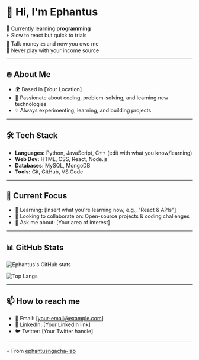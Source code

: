 # 👋 Hi, I'm Ephantus  

🌱 Currently learning **programming**  
⚡ Slow to react but quick to trials  
💸 Talk money 💵 and now you owe me  
🚀 Never play with your income source  

---

## 🔥 About Me
- 🌍 Based in [Your Location]  
- 🎯 Passionate about coding, problem-solving, and learning new technologies  
- 💡 Always experimenting, learning, and building projects  

---

## 🛠️ Tech Stack
- **Languages:** Python, JavaScript, C++ (edit with what you know/learning)  
- **Web Dev:** HTML, CSS, React, Node.js  
- **Databases:** MySQL, MongoDB  
- **Tools:** Git, GitHub, VS Code  

---

## 📌 Current Focus
- 🌱 Learning: [Insert what you're learning now, e.g., "React & APIs"]  
- 🤝 Looking to collaborate on: Open-source projects & coding challenges  
- 💬 Ask me about: [Your area of interest]  

---

## 📊 GitHub Stats
![Ephantus's GitHub stats](https://github-readme-stats.vercel.app/api?username=ephantusngacha-lab&show_icons=true&theme=tokyonight)  

![Top Langs](https://github-readme-stats.vercel.app/api/top-langs/?username=ephantusngacha-lab&layout=compact&theme=tokyonight)  

---

## 📫 How to reach me
- 📧 Email: [your-email@example.com]  
- 💼 LinkedIn: [Your LinkedIn link]  
- 🐦 Twitter: [Your Twitter handle]  

---

⭐️ From [ephantusngacha-lab](https://github.com/ephantusngacha-lab)


<!--
**ephantusngacha-lab/ephantusngacha-lab** is a ✨ _special_ ✨ repository because its `README.md` (this file) appears on your GitHub profile.

Here are some ideas to get you started:

- 🔭 I’m currently working on ...
- 🌱 I’m currently learning ...
- 👯 I’m looking to collaborate on ...
- 🤔 I’m looking for help with ...
- 💬 Ask me about ...
- 📫 How to reach me: ...
- 😄 Pronouns: ...
- ⚡ Fun fact: ...
-->
